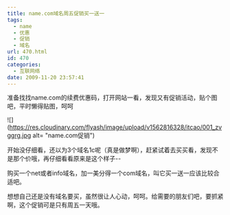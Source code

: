 ```yaml
---
title: name.com域名周五促销买一送一
tags:
  - name
  - 优惠
  - 促销
  - 域名
url: 470.html
id: 470
categories:
  - 互联网络
date: 2009-11-20 23:57:41
---
```


准备找找name.com的续费优惠码，打开网站一看，发现又有促销活动，贴个图吧，平时懒得贴图，呵呵  

![](https://res.cloudinary.com/flyash/image/upload/v1562816328/itcao/001_zvggrg.jpg alt= "name.com促销")  

开始没仔细看，还以为3个域名1c呢（真是做梦啊），赶紧试着去买买看，发现不是那个价哦，再仔细看看原来是这个样子--  

购买一个net或者info域名，加一美分得一个com域名，叫它买一送一应该比较合适吧。  

想想自己还是没有域名要买，虽然很让人心动，呵呵。给需要的朋友们吧，要抓紧啊，这个促销可是只有周五一天哦。